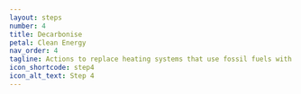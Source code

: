 ```yaml
---
layout: steps
number: 4
title: Decarbonise 
petal: Clean Energy
nav_order: 4
tagline: Actions to replace heating systems that use fossil fuels with ones that can use renewable energy sources. 
icon_shortcode: step4
icon_alt_text: Step 4
---
```



